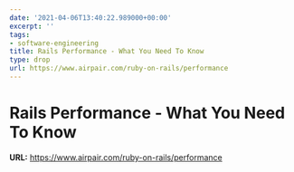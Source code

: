```yaml
---
date: '2021-04-06T13:40:22.989000+00:00'
excerpt: ''
tags:
- software-engineering
title: Rails Performance - What You Need To Know
type: drop
url: https://www.airpair.com/ruby-on-rails/performance
---
```


# Rails Performance - What You Need To Know

**URL:** https://www.airpair.com/ruby-on-rails/performance
